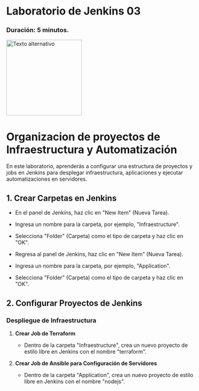 # Laboratorio de Jenkins 03
### Duración: 5 minutos.
<img src="https://www.jenkins.io/images/logos/parasite/256.png" alt="Texto alternativo" width="200"/>

# Organizacion de proyectos de Infraestructura y Automatización

En este laboratorio, aprenderás a configurar una estructura de proyectos y jobs en Jenkins para desplegar infraestructura, aplicaciones y ejecutar automatizaciones en servidores.

## 1. Crear Carpetas en Jenkins

- En el panel de Jenkins, haz clic en "New Item" (Nueva Tarea).
- Ingresa un nombre para la carpeta, por ejemplo, "Infraestructure".
- Selecciona "Folder" (Carpeta) como el tipo de carpeta y haz clic en "OK".

- Regresa al panel de Jenkins, haz clic en "New Item" (Nueva Tarea).
- Ingresa un nombre para la carpeta, por ejemplo, "Application".
- Selecciona "Folder" (Carpeta) como el tipo de carpeta y haz clic en "OK".

## 2. Configurar Proyectos de Jenkins

### Despliegue de Infraestructura

1. **Crear Job de Terraform**

    - Dentro de la carpeta "Infraestructure", crea un nuevo proyecto de estilo libre en Jenkins con el nombre "terraform".

2. **Crear Job de Ansible para Configuración de Servidores**

    - Dentro de la carpeta "Application", crea un nuevo proyecto de estilo libre en Jenkins con el nombre "nodejs".

